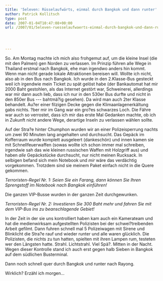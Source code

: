```yaml
---
title: '5eleven: Rüsselaufwärts, einmal durch Bangkok und dann runter'
author: Patrick Kollitsch
type: post
date: 2007-01-04T10:47:08+00:00
url: /2007/01/5eleven-ruesselaufwaerts-einmal-durch-bangkok-und-dann-runter/




---
```

So. Am Montag machte ich mich also frohgemut auf, um die kleine Insel (die mit den Palmen) gen Norden zu verlassen. Im Prinzip führen alle Wege in Thailand erstmal nach Bangkok, ehe man irgendwo anders hin kommt. Wenn man nicht gerade lokale Attraktionen bereisen will. Wollte ich nicht, also ab in den Bus nach Bangkok. Ich wurde in den 2.Klasse-Bus gesteckt weil ich irgendwie mein Ticket zu spät gelöst habe (der Bankautomat hat mir 2000 Baht gestohlen, als das Internet gestört war, Schweinerei, allerdings war mir dann auch lieb, dass ich nur in den 530er Bus durfte und nicht in den 850er Bus --- bahtmä?ig gesehen). Da wird man auch 2ter Klasse behandelt. Au?er einer filzigen Decke gegen die Klimaanlagenerkältung gabs nichts. ?ber mir im Gang war ein gro?es schwarzes Loch. Die Fähre war auch so verrostet, dass ich mir das erste Mal Gedanken machte, ob ich in Zukunft nicht andere Wege, derartige Inseln zu verlassen wählen sollte.

Auf der Stra?e hinter Chumphon wurden wir an einer Polizeisperrung nachts um zwei 90 Minuten lang angehalten und durchsucht. Das Gepäck im Kofferraum wurde komplett ausgeleert (dankeschön) und innen kamen sie mit Schnellfeuerwaffen (sowas wollte ich schon immer mal schreiben, irgendwie sah das wie kleinen russischen Waffen mit Holzgriff aus) und haben _alle_ Gepäckstücke durchsucht, nur nicht meinen Rucksack. In selbigen befand sich mein Notebook und _mir_ wäre das verdächtig vorgekommen. Trotzdem sind sie meinem Paket einfach nicht in die Quere gekommen. 

_Terroristen-Regel Nr. 1: Seien Sie ein Farang, dann können Sie Ihren Sprengstoff im Notebook nach Bangkok einführen!_

Die ganzen VIP-Busse wurden in der ganzen Zeit durchgewunken. 

_Terroristen-Regel Nr. 2: Investieren Sie 300 Baht mehr und fahren Sie mit dem VIP-Bus ins zu beanschlagende Gebiet!_

In der Zeit in der sie uns kontrolliert haben kam auch ein Kamerateam und hat die medienwirksam aufgestellten Polizisten bei der schwei?treibenden Arbeit gefilmt. Dann fuhren schnell mal 5 Polizeiwagen mit Sirene und Blinklicht die Stra?e rauf und wieder runter und alle waren glücklich. Die Polizisten, die nichts zu tun hatten, spielten mit ihren Lampen rum, testeten wer den Längsten hatte. Strahl. Lichtstrahl. Viel Spä?. Mitten in der Nacht. Wegen dieser Kontrolle stand ich auch erst gegen halb Sieben in Bangkok auf dem südlichen Busterminal. 

Dann noch schnell quer durch Bangkok und runter nach Rayong. 

Wirklich? Erzähl ich morgen...